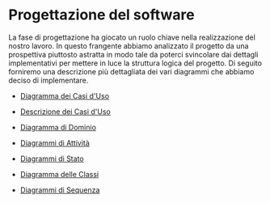 # Progettazione del software

La fase di progettazione ha giocato un ruolo chiave nella realizzazione del nostro lavoro. In questo frangente abbiamo analizzato il progetto da una prospettiva piuttosto astratta in modo tale da poterci svincolare dai dettagli implementativi per mettere in luce la struttura logica del progetto.
Di seguito forniremo una descrizione più dettagliata dei vari diagrammi che abbiamo deciso di implementare.

* [Diagramma dei Casi d'Uso](3.1.1-UseCaseDiagram.md)
* [Descrizione dei Casi d'Uso](3.1.2-UseCaseDescription.md)
* [Diagramma di Dominio](3.2-DomainDiagram.md)
* [Diagrammi di Attività](3.3-ActivityDiagram.md)
* [Diagrammi di Stato](3.4-StateDiagram.md)


* [Diagramma delle Classi](../04-Implementazione/4.3-ClassDiagram.md)
* [Diagrammi di Sequenza](../04-Implementazione/4.4-SequenceDiagram.md)   